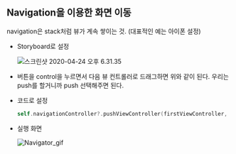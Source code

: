 ## Navigation을 이용한 화면 이동

navigation은 stack처럼 뷰가 계속 쌓이는 것. (대표적인 예는 아이폰 설정)

- Storyboard로 설정


  ![스크린샷 2020-04-24 오후 6.31.35](https://user-images.githubusercontent.com/49138331/80204327-a4069300-8663-11ea-8748-1efe4b32e058.png)



- 버튼을 control을 누르면서 다음 뷰 컨트롤러로 드래그하면 위와 같이 된다.
  우리는 push를 할거니까 push 선택해주면 된다.

- 코드로 설정

  ```swift
  self.navigationController?.pushViewController(firstViewController, animated: true)
  ```

  

- 실행 화면

  

  ![Navigator_gif](https://user-images.githubusercontent.com/49138331/80204587-1e371780-8664-11ea-911c-2f6f31ed06a5.gif)
